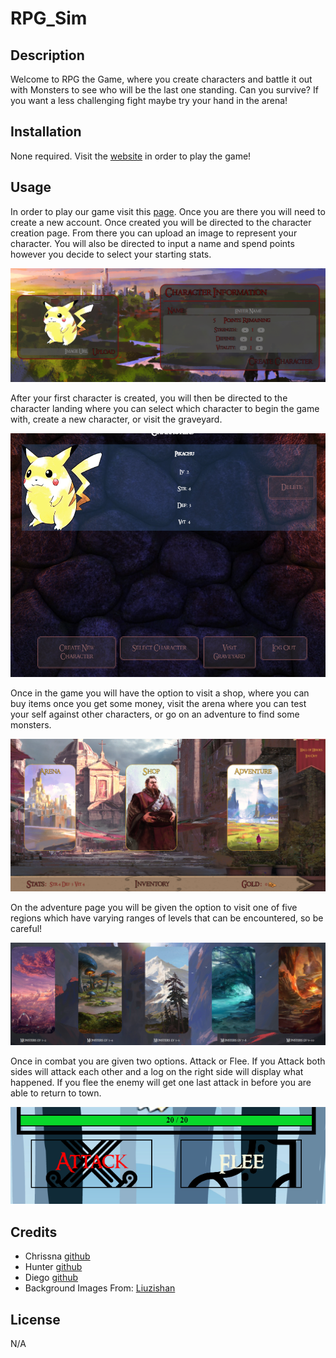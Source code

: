# RPG_Sim

## Description
Welcome to RPG the Game, where you create characters and battle it out with Monsters to see who will be the last one standing. Can you survive? If you want a less challenging fight maybe try your hand in the arena!

## Installation
None required. Visit the [website](https://rpgthegame.herokuapp.com/) in order to play the game!

## Usage
In order to play our game visit this [page](https://rpgthegame.herokuapp.com/). Once you are there you will need to create a new account. Once created you will be directed to the character creation page. From there you can upload an image to represent your character. You will also be directed to input a name and spend points however you decide to select your starting stats.

![character creation](./public/images/CharacterCreationScreenShot.png)

After your first character is created, you will then be directed to the character landing where you can select which character to begin the game with, create a new character, or visit the graveyard. 

![character landing](./public/images/CharacterLandingScreenShot.png)

Once in the game you will have the option to visit a shop, where you can buy items once you get some money, visit the arena where you can test your self against other characters, or go on an adventure to find some monsters. 

![town page](./public/images/TownScreenShot.png)

On the adventure page you will be given the option to visit one of five regions which have varying ranges of levels that can be encountered, so be careful!

![adventure page](./public/images/AdventureScreenShot.png)

Once in combat you are given two options. Attack or Flee. If you Attack both sides will attack each other and a log on the right side will display what happened. If you flee the enemy will get one last attack in before you are able to return to town.

![combat options](./public/images/CombatOptionsScreenShot.png)

## Credits
- Chrissna [github](https://github.com/ChrissnaKhiev)
- Hunter [github](https://github.com/hdyoung21)
- Diego [github](https://github.com/Stiicer)
- Background Images From: [Liuzishan](https://www.freepik.com/author/liuzishan)
## License
N/A